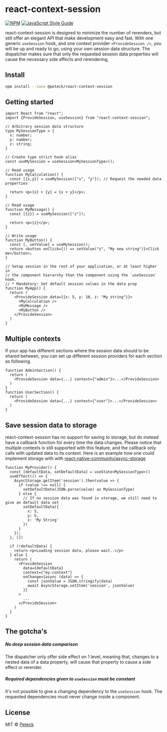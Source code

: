 # react-context-session
[![NPM](https://img.shields.io/npm/v/@peteck/react-context-session.svg)](https://www.npmjs.com/package/@peteck/react-context-session) [![JavaScript Style Guide](https://img.shields.io/badge/code_style-standard-brightgreen.svg)](https://standardjs.com)

react-context-session is designed to minimize the number of rerenders, but still offer an elegant API that make development easy and fast.
With one generic `useSession` hook, and one context provider `<ProvideSession />`, you will be up and ready to go, using your own session data structure.
The dispatcher makes sure that only the requested session data properties will cause the necessary side effects and rerendering,

## Install

```bash
npm install --save @peteck/react-context-session
```

## Getting started

```tsx
import React from "react";
import {ProvideSession, useSession} from "react-context-session";

// Arbitrary session data structure
type MySessionType = {
  x: number;
  y: number;
  z: string;
}

// Create type strict hook alias
const useMySession = useSession<MySessionType>();

// Read usage
function MyCalculation() {
  const [{x,y}] = useMySession(["x", "y"]); // Request the needed data properties

  return <p>{x} + {y} = {x + y}</p>;
}

// Read usage
function MyMessage() {
  const [{z}] = useMySession(["z"]);

  return <p>{z}</p>;
}

// Write usage
function MyButton() {
  const [, setValue] = useMySession();
  return <button onClick={() => setValue("z", "My new string")}>Click me</button>;
}

// Setup session in the root of your application, or at least higher in
// the component hierarchy than the component using the `useSession` hook.
// * Mandatory: Set default session values in the data prop
function MyApp() {
  return (
    <ProvideSession data={{x: 5, y: 10, z: "My string"}}>
      <MyCalculation />
      <MyMessage />
      <MyButton />
    </ProvideSession>
  )
}
```

## Multiple contexts
If your app has different sections where the session data should to be shared between, you can set up different session providers
for each section as following.
```tsx
function AdminSection() {
  return (
    <ProvideSession data={...} context={"admin"}>...</ProvideSession>
  )
}
function UserSection() {
  return (
    <ProvideSession data={...} context={"user"}>...</ProvideSession>
  )
}
```

## Save session data to storage
react-context-session has no support for saving to storage, but do instead have a callback function for every time the data changes.
Please notice that multiple contexts is still supported with this feature, and the callback only calls with updated data to its context.
Here is an example how one could implement storage with with [react-native-community/async-storage](https://github.com/react-native-community/async-storage)
```tsx
function MyProvider() {
  const [defaultData, setDefaultData] = useState<MySessionType>()
  useEffect(() => {
    AsyncStorage.getItem('session').then(value => {
      if (value !== null) {
        setDefaultData(JSON.parse(value) as MySessionType)
      } else {
        // If no session data was found in storage, we still need to give an default data set
        setDefaultData({
          x: 5,
          y: 5,
          z: 'My String'
        })
      }
    });
  }, [])

  if (!defaultData) {
    return <p>Loading session data, please wait..</p>
  } else {
    return (
      <ProvideSession
        data={defaultData}
        context={"my-context"}
        onChange={async (data) => {
          const jsonValue = JSON.stringify(data)
          await AsyncStorage.setItem('session', jsonValue)
        }}
      >
        ...
      </ProvideSession>
    )
  }
}
```

## The gotcha's
##### No deep session data comparison
The dispatcher only offer side effect on 1 level, meaning that, changes to a nested data of a data property, will cause that property to cause a side effect or rerender.

##### Required dependencies given to `useSession` must be constant
It's not possible to give a changing dependency to the `useSession` hook. The requested dependencies must never change inside a component.


## License

MIT © [Peteck](https://github.com/Peteck)
